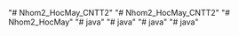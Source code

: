 "# Nhom2_HocMay_CNTT2" 
"# Nhom2_HocMay_CNTT2" 
"# Nhom2_HocMay" 
"# java" 
"# java" 
"# java" 
"# java" 
